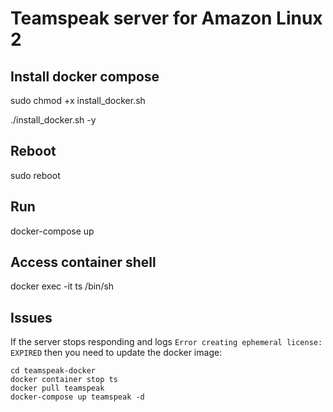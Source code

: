 # Teamspeak server for Amazon Linux 2

## Install docker compose
sudo chmod +x install_docker.sh

./install_docker.sh -y

## Reboot
sudo reboot

## Run
docker-compose up

## Access container shell
docker exec -it ts /bin/sh

## Issues
If the server stops responding and logs ```Error creating ephemeral license: EXPIRED``` then you need to update the docker image:
```
cd teamspeak-docker
docker container stop ts
docker pull teamspeak
docker-compose up teamspeak -d
```
